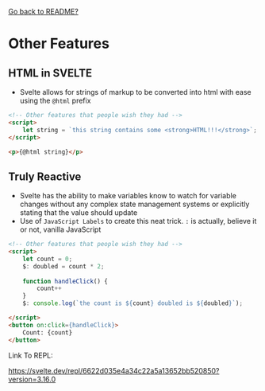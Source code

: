 [Go back to README?](./README.md)
# Other Features

## HTML in SVELTE
* Svelte allows for strings of markup to be converted into html with ease using the `@html` prefix

```html
<!-- Other features that people wish they had -->
<script>
	let string = `this string contains some <strong>HTML!!!</strong>`;
</script>

<p>{@html string}</p>
```
## Truly Reactive
* Svelte has the ability to make variables know to watch for variable changes without any complex state management systems or explicitly stating that the value should update
* Use of `JavaScript Labels` to create this neat trick. `:` is actually, believe it or not, vanilla JavaScript

```html
<!-- Other features that people wish they had -->
<script>
	let count = 0;
	$: doubled = count * 2;
	
	function handleClick() {
		count++
	}
	$: console.log(`the count is ${count} doubled is ${doubled}`);

</script>
<button on:click={handleClick}>
	Count: {count}
</button>
```

Link To REPL:

https://svelte.dev/repl/6622d035e4a34c22a5a13652bb520850?version=3.16.0 